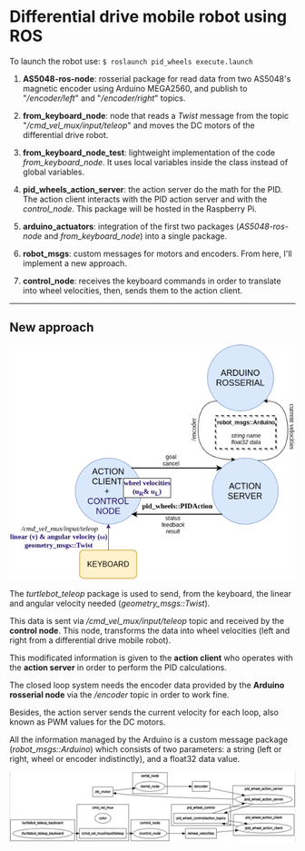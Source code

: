 # Differential drive mobile robot using ROS

To launch the robot use: `$ roslaunch pid_wheels execute.launch`

1) **AS5048-ros-node**: rosserial package for read data from two AS5048's magnetic encoder using Arduino MEGA2560, and publish to "_/encoder/left_" and "_/encoder/right_" topics.

2) **from_keyboard_node**: node that reads a _Twist_ message from the topic "_/cmd_vel_mux/input/teleop_" and moves the DC motors of the differential drive robot.

3) **from_keyboard_node_test**: lightweight implementation of the code _from_keyboard_node_. It uses local variables inside the class instead of global variables.

4) **pid_wheels_action_server**: the action server do the math for the PID. The action client interacts with the PID action server and with the _control_node_. This package will be hosted in the Raspberry Pi.

5) **arduino_actuators**: integration of the first two packages (_AS5048-ros-node_ and _from_keyboard_node_) into a single package.

6) **robot_msgs**: custom messages for motors and encoders. From here, I'll implement a new approach.

7) **control_node**: receives the keyboard commands in order to translate into wheel velocities, then, sends them to the action client.

----

## New approach

![NewApproach](resources/software.png)

The _turtlebot_teleop_ package is used to send, from the keyboard, the linear and angular velocity needed (_geometry_msgs::Twist_).

This data is sent via _/cmd_vel_mux/input/teleop_ topic and received by the **control node**. This node, transforms the data into wheel velocities (left and right from a differential drive mobile robot).

This modificated information is given to the **action client** who operates with the **action server** in order to perform the PID calculations.

The closed loop system needs the encoder data provided by the **Arduino rosserial node** via the _/encoder_ topic in order to work fine.

Besides, the action server sends the current velocity for each loop, also known as PWM values for the DC motors.

All the information managed by the Arduino is a custom message package (_robot_msgs::Arduino_) which consists of two parameters: a string (left or right, wheel or encoder indistinctly), and a float32 data value.

![RqtGraph](resources/rqt_graph.png)